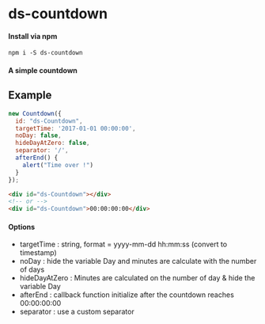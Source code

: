 # ds-countdown

#### Install via npm ####

```
npm i -S ds-countdown
```

#### A simple countdown  ####
Example
---------------

```javascript
new Countdown({
  id: "ds-Countdown",
  targetTime: '2017-01-01 00:00:00',
  noDay: false,
  hideDayAtZero: false,
  separator: '/',
  afterEnd() {
    alert("Time over !")
  }
});
```

```html
<div id="ds-Countdown"></div>
<!-- or -->
<div id="ds-Countdown">00:00:00:00</div>
```

#### Options

- targetTime : string, format = yyyy-mm-dd hh:mm:ss (convert to timestamp)
- noDay : hide the variable Day and minutes are calculate with the number of days
- hideDayAtZero : Minutes are calculated on the number of day & hide the variable Day
- afterEnd : callback function initialize after the countdown reaches 00:00:00:00
- separator : use a custom separator
